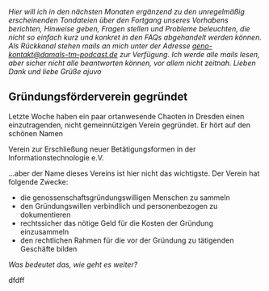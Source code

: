 *Hier will ich in den nächsten Monaten ergänzend zu den unregelmäßig erscheinenden Tondateien über den Fortgang unseres Vorhabens berichten, Hinweise geben, Fragen stellen und Probleme beleuchten, die nicht so einfach kurz und konkret in den FAQs abgehandelt werden können.
Als Rückkanal stehen mails an mich unter der Adresse 
geno-kontakt@damals-tm-podcast.de 
zur Verfügung. Ich werde alle mails lesen, aber sicher nicht alle beantworten können, vor allem nicht zeitnah.
Lieben Dank und liebe Grüße
ajuvo*


## Gründungsförderverein gegründet

Letzte Woche haben ein paar ortanwesende Chaoten in Dresden einen einzutragenden, nicht gemeinnützigen Verein gegründet. Er hört auf den schönen Namen

Verein zur Erschließung neuer Betätigungsformen in der Informationstechnologie e.V.

...aber der Name dieses Vereins ist hier nicht das wichtigste. Der Verein hat folgende Zwecke: 
- die genossenschaftsgründungswilligen Menschen zu sammeln
- den Gründungswillen verbindlich und personenbezogen zu dokumentieren
- rechtssicher das nötige Geld für die Kosten der Gründung einzusammeln
- den rechtlichen Rahmen für die vor der Gründung zu tätigenden Geschäfte bilden


_Was bedeutet das, wie geht es weiter?_

dfdff